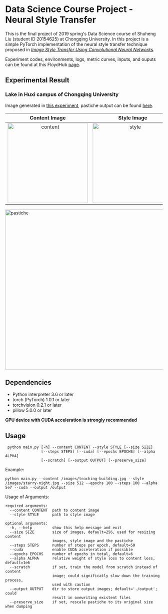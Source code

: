 # Data Science Course Project - Neural Style Transfer 
This is the final project of 2019 spring's Data Science course of Shuheng Liu (student ID 20154625) at Chongqing University. In this project is a simple PyTorch implementation of the neural style transfer technique proposed in [_Image Style Transfer Using Convolutional Neural Networks_](https://www.cv-foundation.org/openaccess/content_cvpr_2016/papers/Gatys_Image_Style_Transfer_CVPR_2016_paper.pdf).

Experiment codes, environments, logs, metric curves, inputs, and ouputs can be found at this FloydHub [page](https://www.floydhub.com/wish1104/projects/style-transfer/jobs).

## Experimental Result

### Lake in Huxi campus of Chongqing University

Image generated in [this experiment](https://www.floydhub.com/wish1104/projects/style-transfer/35/), pastiche output can be found [here](https://www.floydhub.com/wish1104/projects/style-transfer/35/output/pastiche_100.jpg).

|                        Content Image                         |                         Style Image                          |
| :----------------------------------------------------------: | :----------------------------------------------------------: |
| <img src="images/lake.jpg" alt="content" width="256" height="256"/> | <img src="images/starry-night.jpg" alt="style" width="256" height="256"/> |
<img src="resources/pastiche-lake-10k-iters.jpg" alt="pastiche" width="512" height="512"/>

## Dependencies
- Python interpreter 3.6 or later
- torch (PyTorch) 1.0.1 or later
- torchvision 0.2.1 or later
- pillow 5.0.0 or later

__GPU device with CUDA acceleration is strongly recommended__

## Usage
```
 python main.py [-h] --content CONTENT --style STYLE [--size SIZE] 
                [--steps STEPS] [--cuda] [--epochs EPOCHS] [--alpha ALPHA] 
                [--scratch] [--output OUTPUT] [--preserve_size]
```

Example: 
```
python main.py --content /images/teaching-building.jpg --style /images/starry-night.jpg --size 512 --epochs 100 --steps 100 --alpha 5e7 --cuda --output /output
```

Usage of Arguments:
```
required arguments:
  --content CONTENT  path to content image 
  --style STYLE      path to style image

optional arguments:
  -h, --help         show this help message and exit
  --size SIZE        size of images, default=256, used for resizing content 
                     images, style image and the pastiche
  --steps STEPS      number of steps per epoch, default=50
  --cuda             enable CUDA acceleration if possible
  --epochs EPOCHS    number of epochs in total, default=6
  --alpha ALPHA      relative weight of style loss to content loss, default=1e6
  --scratch          if set, train the model from scratch instead of content 
                     image; could significatly slow down the training process, 
                     used with caution
  --output OUTPUT    dir to store output images; default='./output'; could 
                     result in ovewriting existent files
  --preserve_size    if set, rescale pastiche to its original size when dumping
```
